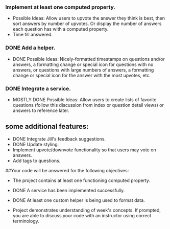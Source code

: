 ### Implement at least one computed property.
 - Possible Ideas: Allow users to upvote the answer they think is best, then sort answers by number of upvotes. Or display the number of answers each question has with a computed property.
 - Time till answered.

### DONE Add a helper.
 - DONE Possible Ideas: Nicely-formatted timestamps on questions and/or answers, a formatting change or special icon for questions with no answers, or questions with large numbers of answers, a formatting change or special icon for the answer with the most upvotes, etc.

### DONE Integrate a service.
 - MOSTLY DONE Possible Ideas: Allow users to create lists of favorite questions (follow this discussion from index or question detail views) or answers to reference later.

## some additional features:
 * DONE Integrate Jill's feedback suggestions.
 * DONE Update styling.
 * Implement upvote/downvote functionality so that users may vote on answers.
 * Add tags to questions.

##Your code will be answered for the following objectives:
 * The project contains at least one functioning computed property.
 * DONE A service has been implemented successfully.
 * DONE At least one custom helper is being used to format data.

 * Project demonstrates understanding of week's concepts. If prompted, you are able to discuss your code with an instructor using correct terminology.
